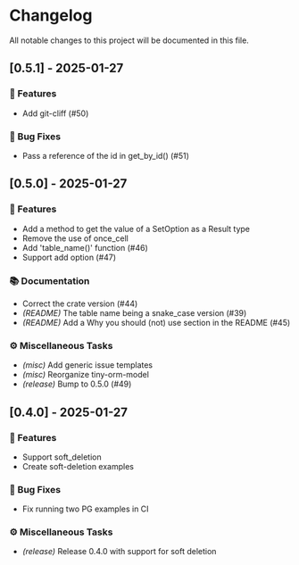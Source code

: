 # Changelog

All notable changes to this project will be documented in this file.

## [0.5.1] - 2025-01-27

### 🚀 Features

- Add git-cliff (#50)

### 🐛 Bug Fixes

- Pass a reference of the id in get_by_id() (#51)

## [0.5.0] - 2025-01-27

### 🚀 Features

- Add a method to get the value of a SetOption as a Result type
- Remove the use of once_cell
- Add 'table_name()' function (#46)
- Support add option (#47)

### 📚 Documentation

- Correct the crate version (#44)
- *(README)* The table name being a snake_case version (#39)
- *(README)* Add a Why you should (not) use section in the README (#45)

### ⚙️ Miscellaneous Tasks

- *(misc)* Add generic issue templates
- *(misc)* Reorganize tiny-orm-model
- *(release)* Bump to 0.5.0 (#49)

## [0.4.0] - 2025-01-27

### 🚀 Features

- Support soft_deletion
- Create soft-deletion examples

### 🐛 Bug Fixes

- Fix running two PG examples in CI

### ⚙️ Miscellaneous Tasks

- *(release)* Release 0.4.0 with support for soft deletion

<!-- generated by git-cliff -->
